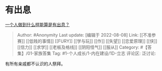 # 有出息
[一个人做到什么样能算是有出息？](https://www.zhihu.com/question/40556138/answer/2614232643)

> Author: #Anonymity
> Last update: [编辑于 2022-08-08]
> Link: [[不准参赛]] [[低贱的事情]] [[FURY]] [[学与玩]] [[作]] [[失望]] [[恋爱原理]] [[侠]] [[信力]] [[求学]] [[老板及格线]] [[阴阳怪气]] [[服从]]
> Category: #【答集】/01-家族答集
> Tag: #1-个人成长/1-内在建设/1D-立志
> 评论区:
> 泛讨论:

有所有亲戚都不认识的人祭拜。
